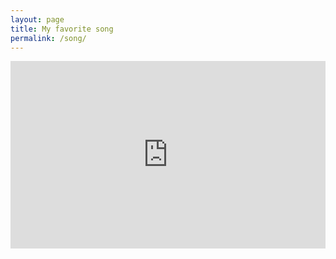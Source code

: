 ```yaml
---
layout: page
title: My favorite song
permalink: /song/
---
```

<iframe src="https://embed.spotify.com/playlist/6o4t8span0hKPXZ7muuebm" width="100%" height="300" frameborder="0" allowtransparency="true"></iframe>
